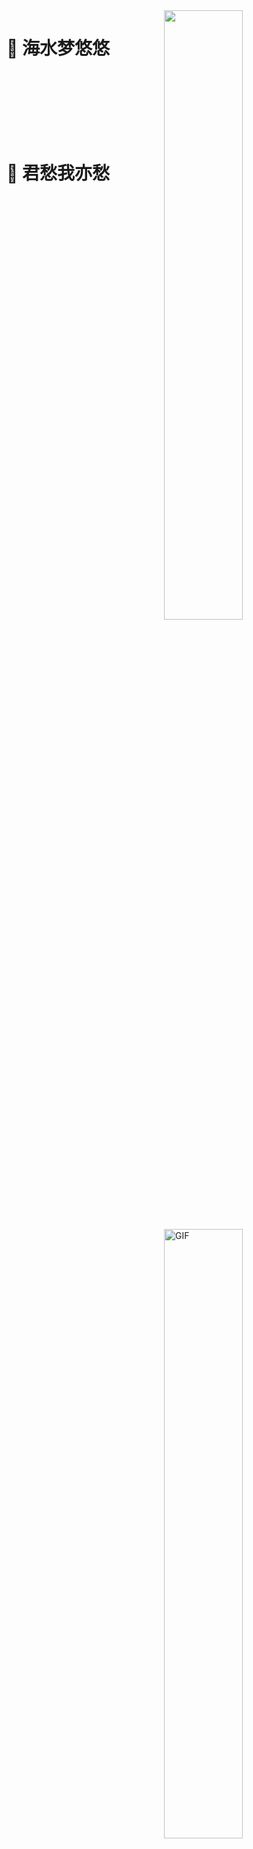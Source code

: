 <img align="right" src="https://github-readme-stats.vercel.app/api?username=bewhale&show_icons=true&theme=tokyonight&hide_border=true" width="50%" height="auto">
<img align="right" alt="GIF" src="https://media.giphy.com/media/836HiJc7pgzy8iNXCn/giphy.gif" width="50%" height="auto" />

# 🐳 海水梦悠悠
<br/>
<br/>
<br/>
<br/>
<br/>
<br/>

# 🐳 君愁我亦愁

